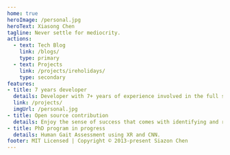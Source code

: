 ```yaml
---
home: true
heroImage: /personal.jpg
heroText: Xiasong Chen
tagline: Never settle for mediocrity.
actions:
  - text: Tech Blog
    link: /blogs/
    type: primary
  - text: Projects
    link: /projects/ireholidays/
    type: secondary
features:
- title: 7 years developer
  details: Developer with 7+ years of experience involved in the full software dev lifecycle from planning to launch, have a good understanding of DevOps, and familiar with Linux. 
  link: /projects/
  imgUrl: /personal.jpg
- title: Open source contribution
  details: Enjoy the sense of success that comes with identifying and resolving issues.
- title: PhD program in progress
  details: Human Gait Assessment using XR and CNN.
footer: MIT Licensed | Copyright © 2013-present Siazon Chen
---
```


